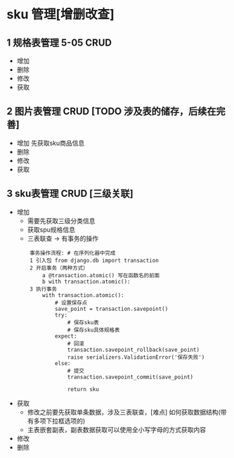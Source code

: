 # sku 管理[增删改查]

## 1 规格表管理 5-05 CRUD
  - 增加
  - 删除
  - 修改
  - 获取

## 2 图片表管理 CRUD [TODO 涉及表的储存，后续在完善]
  - 增加 先获取sku商品信息
  - 删除
  - 修改
  - 获取

## 3 sku表管理 CRUD [三级关联]
  - 增加
    + 需要先获取三级分类信息
    + 获取spu规格信息
    + 三表联查 -> 有事务的操作
    ```
        事务操作流程: # 在序列化器中完成
        1 引入包 from django.db import transaction
        2 开启事务（两种方式）
            a @transaction.atomic() 写在函数名的前面
            b with transaction.atomic():
        3 执行事务
            with transaction.atomic():
                # 设置保存点
                save_point = transaction.savepoint()
                try:
                    # 保存sku表
                    # 保存sku具体规格表
                expect:
                    # 回滚
                    transaction.savepoint_rollback(save_point)
                    raise serializers.ValidationError('保存失败')
                else:
                    # 提交
                    transaction.savepoint_commit(save_point)

                    return sku
    ```
  - 获取 
      + 修改之前要先获取单条数据，涉及三表联查，[难点] 如何获取数据结构(带有多项下拉框选项的)
      + 主表嵌套副表，副表数据获取可以使用全小写字母的方式获取内容
  - 修改
  - 删除
